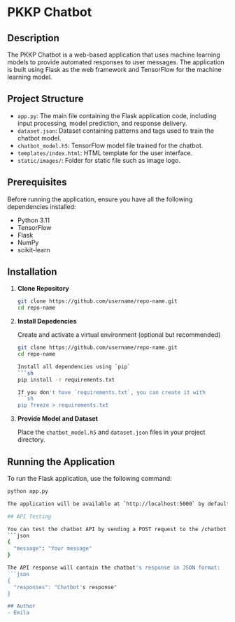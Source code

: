 # PKKP Chatbot

## Description

The PKKP Chatbot is a web-based application that uses machine learning models to provide automated responses to user messages. The application is built using Flask as the web framework and TensorFlow for the machine learning model.

## Project Structure

- `app.py`: The main file containing the Flask application code, including input processing, model prediction, and response delivery.
- `dataset.json`: Dataset containing patterns and tags used to train the chatbot model.
- `chatbot_model.h5`: TensorFlow model file trained for the chatbot.
- `templates/index.html`: HTML template for the user interface.
- `static/images/`: Folder for static file such as image logo.

## Prerequisites

Before running the application, ensure you have all the following dependencies installed:

- Python 3.11
- TensorFlow
- Flask
- NumPy
- scikit-learn

## Installation

1. **Clone Repository**

   ```sh
   git clone https://github.com/username/repo-name.git
   cd repo-name

   ```

2. **Install Depedencies**

   Create and activate a virtual environment (optional but recommended)

   ````sh
   git clone https://github.com/username/repo-name.git
   cd repo-name

   Install all dependencies using `pip`
   ```sh
   pip install -r requirements.txt

   If you don't have `requirements.txt`, you can create it with
   ```sh
   pip freeze > requirements.txt

   ````

3. **Provide Model and Dataset**

   Place the `chatbot_model.h5` and `dataset.json` files in your project directory.

## Running the Application

To run the Flask application, use the following command:

````sh
python app.py

The application will be available at `http://localhost:5000` by default. You can access the user interface through a browser and interact with the chatbot.

## API Testing

You can test the chatbot API by sending a POST request to the /chatbot endpoint with the following JSON format:
```json
{
  "message": "Your message"
}

The API response will contain the chatbot's response in JSON format:
```json
{
  "responses": "Chatbot's response"
}

## Author
- Emila
````
